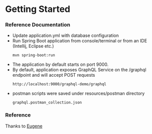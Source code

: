 # Getting Started

### Reference Documentation
* Update application.yml with database configuration
* Run Spring Boot application from console/terminal or from an IDE (Intellij, Eclipse etc.)
    ```
    mvn spring-boot:run
    ```
* The application by default starts on port 9000. 
* By default, application exposes GraphQL Service on the /graphql
 endpoint and will accept POST requests
    ```
    http://localhost:9000/graphql-demo/graphql
    ```    
* postman scripts were saved under resources/postman directory
    ```
    graphql.postman_collection.json
    ```
  
### Reference
Thanks to [Eugene](https://github.com/eugenp/tutorials/tree/master/spring-boot-modules/spring-boot)
